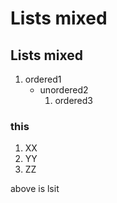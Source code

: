 
# Lists mixed

## Lists mixed

1.  ordered1
    - unordered2
        1. ordered3

### this

1. XX
2. YY
3. ZZ

above is lsit


